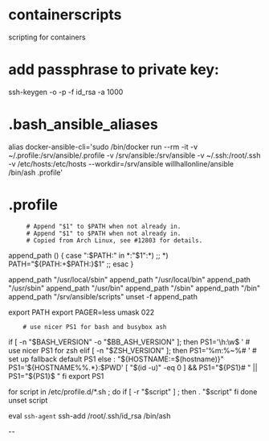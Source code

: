 # containerscripts
scripting for containers

# add passphrase to private key:
ssh-keygen -o -p -f id_rsa -a 1000



 # .bash_ansible_aliases
alias docker-ansible-cli='sudo /bin/docker run --rm -it -v ~/.profile:/srv/ansible/.profile -v /srv/ansible:/srv/ansible -v ~/.ssh:/root/.ssh -v /etc/hosts:/etc/hosts --workdir=/srv/ansible willhallonline/ansible /bin/ash .profile'

 # .profile
         # Append "$1" to $PATH when not already in.
         # Append "$1" to $PATH when not already in.
         # Copied from Arch Linux, see #12803 for details.
append_path () {
        case ":$PATH:" in
                *:"$1":*)
                        ;;
                *)
                        PATH="${PATH:+$PATH:}$1"
                        ;;
        esac
}

append_path "/usr/local/sbin"
append_path "/usr/local/bin"
append_path "/usr/sbin"
append_path "/usr/bin"
append_path "/sbin"
append_path "/bin"
append_path "/srv/ansible/scripts"
unset -f append_path

export PATH
export PAGER=less
umask 022

        # use nicer PS1 for bash and busybox ash
if [ -n "$BASH_VERSION" -o "$BB_ASH_VERSION" ]; then
        PS1='\h:\w\$ '
        # use nicer PS1 for zsh
elif [ -n "$ZSH_VERSION" ]; then
        PS1='%m:%~%# '
        # set up fallback default PS1
else
        : "${HOSTNAME:=$(hostname)}"
        PS1='${HOSTNAME%%.*}:$PWD'
        [ "$(id -u)" -eq 0 ] && PS1="${PS1}# " || PS1="${PS1}\$ "
fi
export PS1


for script in /etc/profile.d/*.sh ; do
        if [ -r "$script" ] ; then
                . "$script"
        fi
done
unset script

eval `ssh-agent`
ssh-add /root/.ssh/id_rsa
/bin/ash

--


